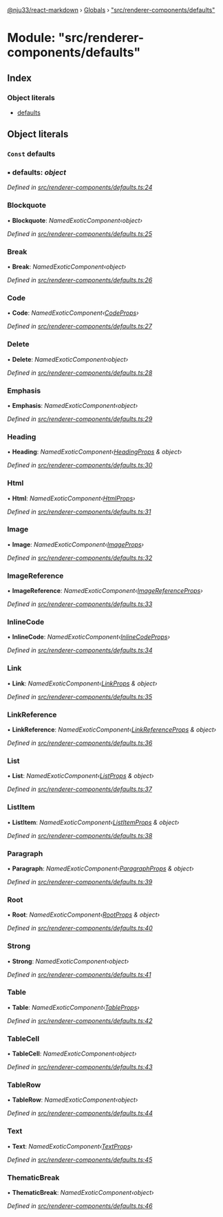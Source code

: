 [@nju33/react-markdown](../README.md) › [Globals](../globals.md) › ["src/renderer-components/defaults"](_src_renderer_components_defaults_.md)

# Module: "src/renderer-components/defaults"

## Index

### Object literals

* [defaults](_src_renderer_components_defaults_.md#const-defaults)

## Object literals

### `Const` defaults

### ▪ **defaults**: *object*

*Defined in [src/renderer-components/defaults.ts:24](https://github.com/nju33/react-markdown/blob/6bc1522/src/renderer-components/defaults.ts#L24)*

###  Blockquote

• **Blockquote**: *NamedExoticComponent‹object›*

*Defined in [src/renderer-components/defaults.ts:25](https://github.com/nju33/react-markdown/blob/6bc1522/src/renderer-components/defaults.ts#L25)*

###  Break

• **Break**: *NamedExoticComponent‹object›*

*Defined in [src/renderer-components/defaults.ts:26](https://github.com/nju33/react-markdown/blob/6bc1522/src/renderer-components/defaults.ts#L26)*

###  Code

• **Code**: *NamedExoticComponent‹[CodeProps](../interfaces/_src_renderer_components_code_.codeprops.md)›*

*Defined in [src/renderer-components/defaults.ts:27](https://github.com/nju33/react-markdown/blob/6bc1522/src/renderer-components/defaults.ts#L27)*

###  Delete

• **Delete**: *NamedExoticComponent‹object›*

*Defined in [src/renderer-components/defaults.ts:28](https://github.com/nju33/react-markdown/blob/6bc1522/src/renderer-components/defaults.ts#L28)*

###  Emphasis

• **Emphasis**: *NamedExoticComponent‹object›*

*Defined in [src/renderer-components/defaults.ts:29](https://github.com/nju33/react-markdown/blob/6bc1522/src/renderer-components/defaults.ts#L29)*

###  Heading

• **Heading**: *NamedExoticComponent‹[HeadingProps](../interfaces/_src_renderer_components_heading_.headingprops.md) & object›*

*Defined in [src/renderer-components/defaults.ts:30](https://github.com/nju33/react-markdown/blob/6bc1522/src/renderer-components/defaults.ts#L30)*

###  Html

• **Html**: *NamedExoticComponent‹[HtmlProps](../interfaces/_src_renderer_components_html_.htmlprops.md)›*

*Defined in [src/renderer-components/defaults.ts:31](https://github.com/nju33/react-markdown/blob/6bc1522/src/renderer-components/defaults.ts#L31)*

###  Image

• **Image**: *NamedExoticComponent‹[ImageProps](../interfaces/_src_renderer_components_image_.imageprops.md)›*

*Defined in [src/renderer-components/defaults.ts:32](https://github.com/nju33/react-markdown/blob/6bc1522/src/renderer-components/defaults.ts#L32)*

###  ImageReference

• **ImageReference**: *NamedExoticComponent‹[ImageReferenceProps](../interfaces/_src_renderer_components_image_reference_.imagereferenceprops.md)›*

*Defined in [src/renderer-components/defaults.ts:33](https://github.com/nju33/react-markdown/blob/6bc1522/src/renderer-components/defaults.ts#L33)*

###  InlineCode

• **InlineCode**: *NamedExoticComponent‹[InlineCodeProps](../interfaces/_src_renderer_components_inline_code_.inlinecodeprops.md)›*

*Defined in [src/renderer-components/defaults.ts:34](https://github.com/nju33/react-markdown/blob/6bc1522/src/renderer-components/defaults.ts#L34)*

###  Link

• **Link**: *NamedExoticComponent‹[LinkProps](../interfaces/_src_renderer_components_link_.linkprops.md) & object›*

*Defined in [src/renderer-components/defaults.ts:35](https://github.com/nju33/react-markdown/blob/6bc1522/src/renderer-components/defaults.ts#L35)*

###  LinkReference

• **LinkReference**: *NamedExoticComponent‹[LinkReferenceProps](../interfaces/_src_renderer_components_link_reference_.linkreferenceprops.md) & object›*

*Defined in [src/renderer-components/defaults.ts:36](https://github.com/nju33/react-markdown/blob/6bc1522/src/renderer-components/defaults.ts#L36)*

###  List

• **List**: *NamedExoticComponent‹[ListProps](../interfaces/_src_renderer_components_list_.listprops.md) & object›*

*Defined in [src/renderer-components/defaults.ts:37](https://github.com/nju33/react-markdown/blob/6bc1522/src/renderer-components/defaults.ts#L37)*

###  ListItem

• **ListItem**: *NamedExoticComponent‹[ListItemProps](../interfaces/_src_renderer_components_list_item_.listitemprops.md) & object›*

*Defined in [src/renderer-components/defaults.ts:38](https://github.com/nju33/react-markdown/blob/6bc1522/src/renderer-components/defaults.ts#L38)*

###  Paragraph

• **Paragraph**: *NamedExoticComponent‹[ParagraphProps](../interfaces/_src_renderer_components_paragraph_.paragraphprops.md) & object›*

*Defined in [src/renderer-components/defaults.ts:39](https://github.com/nju33/react-markdown/blob/6bc1522/src/renderer-components/defaults.ts#L39)*

###  Root

• **Root**: *NamedExoticComponent‹[RootProps](../interfaces/_src_renderer_components_root_.rootprops.md) & object›*

*Defined in [src/renderer-components/defaults.ts:40](https://github.com/nju33/react-markdown/blob/6bc1522/src/renderer-components/defaults.ts#L40)*

###  Strong

• **Strong**: *NamedExoticComponent‹object›*

*Defined in [src/renderer-components/defaults.ts:41](https://github.com/nju33/react-markdown/blob/6bc1522/src/renderer-components/defaults.ts#L41)*

###  Table

• **Table**: *NamedExoticComponent‹[TableProps](../interfaces/_src_renderer_components_table_.tableprops.md)›*

*Defined in [src/renderer-components/defaults.ts:42](https://github.com/nju33/react-markdown/blob/6bc1522/src/renderer-components/defaults.ts#L42)*

###  TableCell

• **TableCell**: *NamedExoticComponent‹object›*

*Defined in [src/renderer-components/defaults.ts:43](https://github.com/nju33/react-markdown/blob/6bc1522/src/renderer-components/defaults.ts#L43)*

###  TableRow

• **TableRow**: *NamedExoticComponent‹object›*

*Defined in [src/renderer-components/defaults.ts:44](https://github.com/nju33/react-markdown/blob/6bc1522/src/renderer-components/defaults.ts#L44)*

###  Text

• **Text**: *NamedExoticComponent‹[TextProps](../interfaces/_src_renderer_components_text_.textprops.md)›*

*Defined in [src/renderer-components/defaults.ts:45](https://github.com/nju33/react-markdown/blob/6bc1522/src/renderer-components/defaults.ts#L45)*

###  ThematicBreak

• **ThematicBreak**: *NamedExoticComponent‹object›*

*Defined in [src/renderer-components/defaults.ts:46](https://github.com/nju33/react-markdown/blob/6bc1522/src/renderer-components/defaults.ts#L46)*
